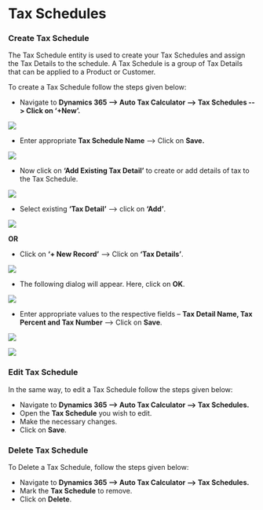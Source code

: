 # Tax Schedules

### Create Tax Schedule

The Tax Schedule entity is used to create your Tax Schedules and assign the Tax Details to the schedule. A Tax Schedule is a group of Tax Details that can be applied to a Product or Customer.

To create a Tax Schedule follow the steps given below:

* Navigate to **Dynamics 365 --> Auto Tax Calculator --> Tax Schedules --> Click on ‘+New’.**

![](<../../../.gitbook/assets/Tax Sch\_1 (3).png>)

* Enter appropriate **Tax Schedule Name** --> Click on **Save.**

![](<../../../.gitbook/assets/Tax Sch\_2 (1).png>)

* Now click on **‘Add Existing Tax Detail’** to create or add details of tax to the Tax Schedule.

![](<../../../.gitbook/assets/Tax Sch\_3 (1).png>)

* Select existing **‘Tax Detail’** --> click on **‘Add’**.&#x20;

![](<../../../.gitbook/assets/Tax Sch\_6 (1).png>)

**OR**

* Click on **‘+ New Record’** --> Click on **‘Tax Details’**.

![](<../../../.gitbook/assets/Tax Sch\_7.png>)

* The following dialog will appear. Here, click on **OK**.

![](<../../../.gitbook/assets/Tax Sch\_8 (1).png>)

* Enter appropriate values to the respective fields – **Tax Detail Name, Tax Percent and Tax Number** --> Click on **Save**.

![](<../../../.gitbook/assets/Tax Sch\_1 (1).png>)

![](<../../../.gitbook/assets/Tax Sch\_2.png>)

### Edit Tax Schedule

In the same way, to edit a Tax Schedule follow the steps given below:&#x20;

* Navigate to **Dynamics 365 --> Auto Tax Calculator --> Tax Schedules.**&#x20;
* Open the **Tax Schedule** you wish to edit.&#x20;
* Make the necessary changes.&#x20;
* Click on **Save**.

### Delete Tax Schedule

To Delete a Tax Schedule, follow the steps given below:&#x20;

* Navigate to **Dynamics 365 --> Auto Tax Calculator --> Tax Schedules.**&#x20;
* Mark the **Tax Schedule** to remove.&#x20;
* Click on **Delete**.

